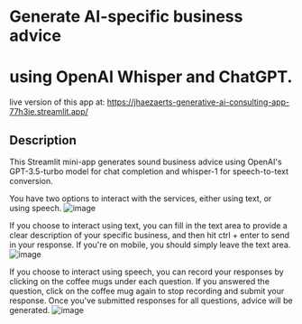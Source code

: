 # **Generate AI-specific business advice**
# **using OpenAI Whisper and ChatGPT.**

live version of this app at: https://jhaezaerts-generative-ai-consulting-app-77h3ie.streamlit.app/

## Description

This Streamlit mini-app generates sound business advice using OpenAI's GPT-3.5-turbo model for chat completion and whisper-1 for speech-to-text conversion.

You have two options to interact with the services, either using text, or using speech.
![image](https://user-images.githubusercontent.com/72695808/227727953-b2757161-5c61-4d65-9cdf-ccec45105e00.png)

If you choose to interact using text, you can fill in the text area to provide a clear description of your specific business, and then hit ctrl + enter to send in your response. If you're on mobile, you should simply leave the text area.
![image](https://user-images.githubusercontent.com/72695808/227728172-0bea56ff-462f-43b5-976b-749b5620224b.png)

If you choose to interact using speech, you can record your responses by clicking on the coffee mugs under each question. If you answered the question, click on the coffee mug again to stop recording and submit your response. Once you've submitted responses for all questions, advice will be generated.
![image](https://user-images.githubusercontent.com/72695808/227728316-277ae48c-c1df-4af6-8865-4b30dc2834b1.png)

